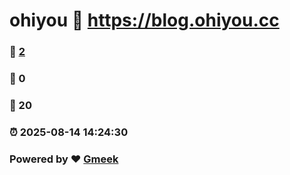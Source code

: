 # ohiyou :link: https://blog.ohiyou.cc 
### :page_facing_up: [2](https://blog.ohiyou.cc/tag.html) 
### :speech_balloon: 0 
### :hibiscus: 20 
### :alarm_clock: 2025-08-14 14:24:30 
### Powered by :heart: [Gmeek](https://github.com/Meekdai/Gmeek)
